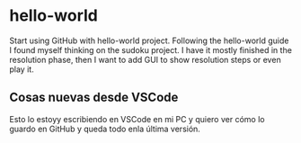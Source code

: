 # hello-world
Start using GitHub with hello-world project.
Following the hello-world guide I found myself thinking on the sudoku project.
I have it mostly finished in the resolution phase, then I want to add GUI to show resolution steps or even play it.
## Cosas nuevas desde VSCode
Esto lo estoyy escribiendo en VSCode en mi PC y quiero ver cómo lo guardo en GitHub y queda todo enla última versión.